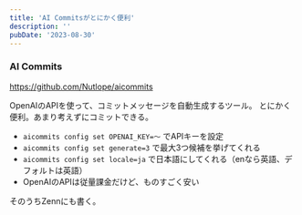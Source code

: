 ```yaml
---
title: 'AI Commitsがとにかく便利'
description: ''
pubDate: '2023-08-30'
---
```


### AI Commits

https://github.com/Nutlope/aicommits

OpenAIのAPIを使って、コミットメッセージを自動生成するツール。
とにかく便利。あまり考えずにコミットできる。

- `aicommits config set OPENAI_KEY=〜` でAPIキーを設定
- `aicommits config set generate=3` で最大3つ候補を挙げてくれる
- `aicommits config set locale=ja` で日本語にしてくれる（enなら英語、デフォルトは英語）
- OpenAIのAPIは従量課金だけど、ものすごく安い

そのうちZennにも書く。
